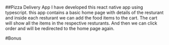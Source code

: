 ##Pizza Delivery App
I have developed this react native app using typescript. this app contains a basic home page with details of the resturant and inside each resturant we can add the food items to the cart. The cart will show all the items in the respective resturants. And then we can click order and will be redirected to the home page again.

#Bonus
